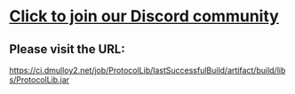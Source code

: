 # <a href="https://www.idealistic.ai/discord/spartan">Click to join our Discord community</a>

## Please visit the URL:
https://ci.dmulloy2.net/job/ProtocolLib/lastSuccessfulBuild/artifact/build/libs/ProtocolLib.jar
